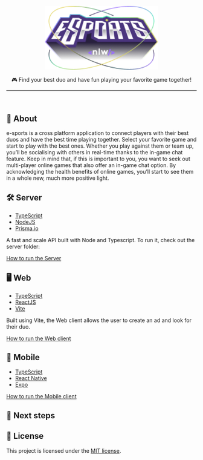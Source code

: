 

<p align="center">
   <img src="./.github/logo.png" alt="e-sports" width="300" />
</p>


<p align="center">
🎮 Find your best duo and have fun playing your favorite game together!
</p>

---

<br>

## :dart: About ##
e-sports is a cross platform application to connect players with their best duos and have the best time playing together.
Select your favorite game and start to play with the best ones. Whether you play against them or team up, you’ll be socialising with others in real-time thanks to the in-game chat feature. Keep in mind that, if this is important to you, you want to seek out multi-player online games that also offer an in-game chat option. 
By acknowledging the health benefits of online games, you’ll start to see them in a whole new, much more positive light.
<br>

## :hammer_and_wrench: Server ##

* [TypeScript](https://www.typescriptlang.org/)      
* [NodeJS](https://nodejs.org/en/)      
* [Prisma.io](https://www.prisma.io/)

A fast and scale API built with Node and Typescript. To run it, check out the server folder:

[How to run the Server](https://github.com/debfdias/e-sports/tree/master/server)

## :desktop_computer: Web ##

* [TypeScript](https://www.typescriptlang.org/)      
* [ReactJS](https://reactjs.org/)      
* [Vite](https://vitejs.dev/)

Built using Vite, the Web client allows the user to create an ad and look for their duo.

[How to run the Web client](https://github.com/debfdias/e-sports/tree/master/web)

## :iphone: Mobile ##

* [TypeScript](https://www.typescriptlang.org/)      
* [React Native](https://reactnative.dev/)      
* [Expo](https://expo.dev/)

[How to run the Mobile client](https://github.com/debfdias/e-sports/tree/master/mobile)

## :construction: Next steps ##

## :page_facing_up: License

This project is licensed under the [MIT license](./LICENSE).
